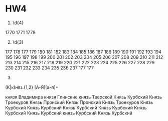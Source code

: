 # HW4
1. \d{4}

1770
1771
1779

2. \d{3}

177
178
177
179
180
181
182
183
184
185
186
187
188
189
190
191
192
193
194
195
196
197
198
199
200
201
202
203
204
205
206
207
208
209
210
211
212
213
214
215
216
217
218
219
220
221
222
223
224
225
226
227
228
229
230
231
232
233
234
235
236
237
177
177

3. 
(К|к)няз.{1,2} [А-Я][а-я]+

князя Владимира
князя Глинские
князь Тверской
Князь Курбский
Князь Троекуров
Князь Пронский
Князь Пронский
Князь Троекуров
Князь Курбский
Князь Курбский
Князь Курбский
Князь Курбский
Князь Курбский
Князь Курбский
князь Курбский
Князь Курбский
